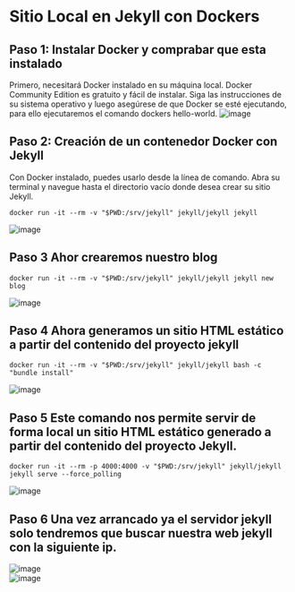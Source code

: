 # Sitio Local en Jekyll con Dockers
## Paso 1: Instalar Docker y comprabar que esta instalado
Primero, necesitará Docker instalado en su máquina local. Docker Community Edition es gratuito y fácil de instalar.
Siga las instrucciones de su sistema operativo y luego asegúrese de que Docker se esté ejecutando, para ello ejecutaremos el comando dockers hello-world.
![image](https://github.com/cristian1203/Actividad-1.2/assets/151034282/568a0701-4d4c-49c4-a341-cc95612445ba)  
## Paso 2: Creación de un contenedor Docker con Jekyll 
Con Docker instalado, puedes usarlo desde la línea de comando. Abra su terminal y navegue hasta el directorio vacío donde desea crear su sitio Jekyll.  
 ```
docker run -it --rm -v "$PWD:/srv/jekyll" jekyll/jekyll jekyll
```
![image](https://github.com/cristian1203/Actividad-1.2/assets/151034282/19679ce2-87f0-4dd3-b804-054403ea005d)
## Paso 3 Ahor crearemos nuestro blog   
 ```
docker run -it --rm -v "$PWD:/srv/jekyll" jekyll/jekyll jekyll new blog
```
![image](https://github.com/cristian1203/Actividad-1.2/assets/151034282/58b695d8-1e4c-4367-986b-fded9285e4a7)  
## Paso 4 Ahora generamos  un sitio HTML estático a partir del contenido del proyecto jekyll
 ```
docker run -it --rm -v "$PWD:/srv/jekyll" jekyll/jekyll bash -c "bundle install"
```
![image](https://github.com/cristian1203/Actividad-1.2/assets/151034282/6fadccf1-604f-4f05-9320-71fdc1acc2de)

## Paso 5 Este comando nos permite servir de forma local un sitio HTML estático generado a partir del contenido del proyecto Jekyll.  
 ```
docker run -it --rm -p 4000:4000 -v "$PWD:/srv/jekyll" jekyll/jekyll jekyll serve --force_polling
```
![image](https://github.com/cristian1203/Actividad-1.2/assets/151034282/582976aa-55a9-4ee3-83ae-31d0e5851ef6)

## Paso 6 Una vez arrancado ya el servidor jekyll solo tendremos que buscar nuestra web jekyll con la siguiente ip.  
![image](https://github.com/cristian1203/Actividad-1.2/assets/151034282/a9068f14-f81e-4d0a-a456-7e8879863662)  
![image](https://github.com/cristian1203/Actividad-1.2/assets/151034282/fcefc03d-e6f1-424b-8a79-d4033ddf2961)






